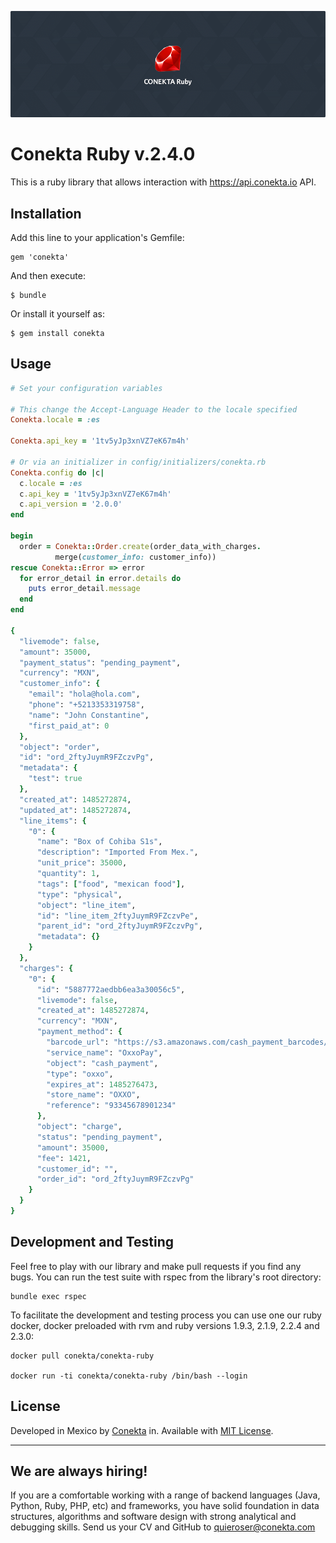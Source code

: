 ![README Cover Image](readme_cover.png)

# Conekta Ruby v.2.4.0

This is a ruby library that allows interaction with https://api.conekta.io API.

## Installation

Add this line to your application's Gemfile:

    gem 'conekta'

And then execute:

    $ bundle

Or install it yourself as:

    $ gem install conekta

## Usage
```ruby
# Set your configuration variables

# This change the Accept-Language Header to the locale specified
Conekta.locale = :es

Conekta.api_key = '1tv5yJp3xnVZ7eK67m4h'

# Or via an initializer in config/initializers/conekta.rb
Conekta.config do |c|
  c.locale = :es
  c.api_key = '1tv5yJp3xnVZ7eK67m4h'
  c.api_version = '2.0.0'
end

begin
  order = Conekta::Order.create(order_data_with_charges.
          merge(customer_info: customer_info))
rescue Conekta::Error => error
  for error_detail in error.details do
    puts error_detail.message
  end
end

{
  "livemode": false,
  "amount": 35000,
  "payment_status": "pending_payment",
  "currency": "MXN",
  "customer_info": {
    "email": "hola@hola.com",
    "phone": "+5213353319758",
    "name": "John Constantine",
    "first_paid_at": 0
  },
  "object": "order",
  "id": "ord_2ftyJuymR9FZczvPg",
  "metadata": {
    "test": true
  },
  "created_at": 1485272874,
  "updated_at": 1485272874,
  "line_items": {
    "0": {
      "name": "Box of Cohiba S1s",
      "description": "Imported From Mex.",
      "unit_price": 35000,
      "quantity": 1,
      "tags": ["food", "mexican food"],
      "type": "physical",
      "object": "line_item",
      "id": "line_item_2ftyJuymR9FZczvPe",
      "parent_id": "ord_2ftyJuymR9FZczvPg",
      "metadata": {}
    }
  },
  "charges": {
    "0": {
      "id": "5887772aedbb6ea3a30056c5",
      "livemode": false,
      "created_at": 1485272874,
      "currency": "MXN",
      "payment_method": {
        "barcode_url": "https://s3.amazonaws.com/cash_payment_barcodes/sandbox_reference.png",
        "service_name": "OxxoPay",
        "object": "cash_payment",
        "type": "oxxo",
        "expires_at": 1485276473,
        "store_name": "OXXO",
        "reference": "93345678901234"
      },
      "object": "charge",
      "status": "pending_payment",
      "amount": 35000,
      "fee": 1421,
      "customer_id": "",
      "order_id": "ord_2ftyJuymR9FZczvPg"
    }
  }
}
```

Development and Testing
-----------------------
Feel free to play with our library and make pull requests if you find any bugs.  You can run the test suite with rspec from the library's root directory:

```shell
bundle exec rspec
```

To facilitate the development and testing process you can use one our ruby docker, docker preloaded with rvm and ruby versions 1.9.3, 2.1.9, 2.2.4 and 2.3.0:

```shell
docker pull conekta/conekta-ruby

docker run -ti conekta/conekta-ruby /bin/bash --login
```

## License

Developed in Mexico by [Conekta](https://www.conekta.com) in. Available with [MIT License](LICENSE).

***

## We are always hiring!

If you are a comfortable working with a range of backend languages (Java, Python, Ruby, PHP, etc) and frameworks, you have solid foundation in data structures, algorithms and software design with strong analytical and debugging skills. Send us your CV and GitHub to quieroser@conekta.com
